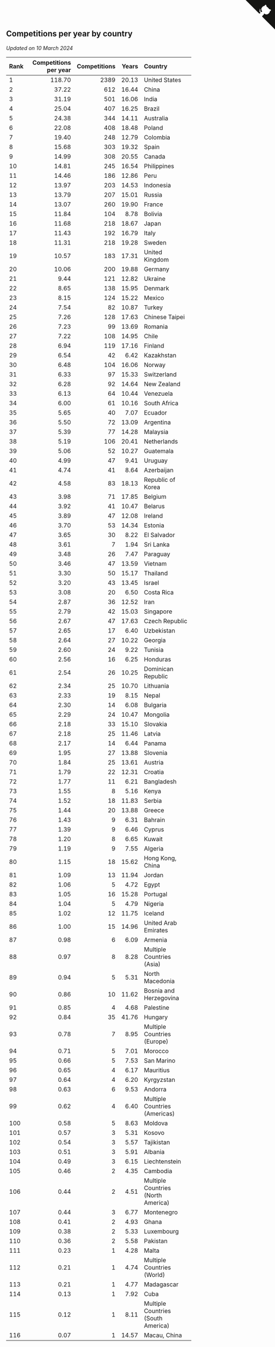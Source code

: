 ## Competitions per year by country

*Updated on 10 March 2024*

| Rank | Competitions per year | Competitions | Years | Country |
| :--- | ---: | ---: | ---: | :--- |
| 1 | 118.70 | 2389 | 20.13 | United States |
| 2 | 37.22 | 612 | 16.44 | China |
| 3 | 31.19 | 501 | 16.06 | India |
| 4 | 25.04 | 407 | 16.25 | Brazil |
| 5 | 24.38 | 344 | 14.11 | Australia |
| 6 | 22.08 | 408 | 18.48 | Poland |
| 7 | 19.40 | 248 | 12.79 | Colombia |
| 8 | 15.68 | 303 | 19.32 | Spain |
| 9 | 14.99 | 308 | 20.55 | Canada |
| 10 | 14.81 | 245 | 16.54 | Philippines |
| 11 | 14.46 | 186 | 12.86 | Peru |
| 12 | 13.97 | 203 | 14.53 | Indonesia |
| 13 | 13.79 | 207 | 15.01 | Russia |
| 14 | 13.07 | 260 | 19.90 | France |
| 15 | 11.84 | 104 | 8.78 | Bolivia |
| 16 | 11.68 | 218 | 18.67 | Japan |
| 17 | 11.43 | 192 | 16.79 | Italy |
| 18 | 11.31 | 218 | 19.28 | Sweden |
| 19 | 10.57 | 183 | 17.31 | United Kingdom |
| 20 | 10.06 | 200 | 19.88 | Germany |
| 21 | 9.44 | 121 | 12.82 | Ukraine |
| 22 | 8.65 | 138 | 15.95 | Denmark |
| 23 | 8.15 | 124 | 15.22 | Mexico |
| 24 | 7.54 | 82 | 10.87 | Turkey |
| 25 | 7.26 | 128 | 17.63 | Chinese Taipei |
| 26 | 7.23 | 99 | 13.69 | Romania |
| 27 | 7.22 | 108 | 14.95 | Chile |
| 28 | 6.94 | 119 | 17.16 | Finland |
| 29 | 6.54 | 42 | 6.42 | Kazakhstan |
| 30 | 6.48 | 104 | 16.06 | Norway |
| 31 | 6.33 | 97 | 15.33 | Switzerland |
| 32 | 6.28 | 92 | 14.64 | New Zealand |
| 33 | 6.13 | 64 | 10.44 | Venezuela |
| 34 | 6.00 | 61 | 10.16 | South Africa |
| 35 | 5.65 | 40 | 7.07 | Ecuador |
| 36 | 5.50 | 72 | 13.09 | Argentina |
| 37 | 5.39 | 77 | 14.28 | Malaysia |
| 38 | 5.19 | 106 | 20.41 | Netherlands |
| 39 | 5.06 | 52 | 10.27 | Guatemala |
| 40 | 4.99 | 47 | 9.41 | Uruguay |
| 41 | 4.74 | 41 | 8.64 | Azerbaijan |
| 42 | 4.58 | 83 | 18.13 | Republic of Korea |
| 43 | 3.98 | 71 | 17.85 | Belgium |
| 44 | 3.92 | 41 | 10.47 | Belarus |
| 45 | 3.89 | 47 | 12.08 | Ireland |
| 46 | 3.70 | 53 | 14.34 | Estonia |
| 47 | 3.65 | 30 | 8.22 | El Salvador |
| 48 | 3.61 | 7 | 1.94 | Sri Lanka |
| 49 | 3.48 | 26 | 7.47 | Paraguay |
| 50 | 3.46 | 47 | 13.59 | Vietnam |
| 51 | 3.30 | 50 | 15.17 | Thailand |
| 52 | 3.20 | 43 | 13.45 | Israel |
| 53 | 3.08 | 20 | 6.50 | Costa Rica |
| 54 | 2.87 | 36 | 12.52 | Iran |
| 55 | 2.79 | 42 | 15.03 | Singapore |
| 56 | 2.67 | 47 | 17.63 | Czech Republic |
| 57 | 2.65 | 17 | 6.40 | Uzbekistan |
| 58 | 2.64 | 27 | 10.22 | Georgia |
| 59 | 2.60 | 24 | 9.22 | Tunisia |
| 60 | 2.56 | 16 | 6.25 | Honduras |
| 61 | 2.54 | 26 | 10.25 | Dominican Republic |
| 62 | 2.34 | 25 | 10.70 | Lithuania |
| 63 | 2.33 | 19 | 8.15 | Nepal |
| 64 | 2.30 | 14 | 6.08 | Bulgaria |
| 65 | 2.29 | 24 | 10.47 | Mongolia |
| 66 | 2.18 | 33 | 15.10 | Slovakia |
| 67 | 2.18 | 25 | 11.46 | Latvia |
| 68 | 2.17 | 14 | 6.44 | Panama |
| 69 | 1.95 | 27 | 13.88 | Slovenia |
| 70 | 1.84 | 25 | 13.61 | Austria |
| 71 | 1.79 | 22 | 12.31 | Croatia |
| 72 | 1.77 | 11 | 6.21 | Bangladesh |
| 73 | 1.55 | 8 | 5.16 | Kenya |
| 74 | 1.52 | 18 | 11.83 | Serbia |
| 75 | 1.44 | 20 | 13.88 | Greece |
| 76 | 1.43 | 9 | 6.31 | Bahrain |
| 77 | 1.39 | 9 | 6.46 | Cyprus |
| 78 | 1.20 | 8 | 6.65 | Kuwait |
| 79 | 1.19 | 9 | 7.55 | Algeria |
| 80 | 1.15 | 18 | 15.62 | Hong Kong, China |
| 81 | 1.09 | 13 | 11.94 | Jordan |
| 82 | 1.06 | 5 | 4.72 | Egypt |
| 83 | 1.05 | 16 | 15.28 | Portugal |
| 84 | 1.04 | 5 | 4.79 | Nigeria |
| 85 | 1.02 | 12 | 11.75 | Iceland |
| 86 | 1.00 | 15 | 14.96 | United Arab Emirates |
| 87 | 0.98 | 6 | 6.09 | Armenia |
| 88 | 0.97 | 8 | 8.28 | Multiple Countries (Asia) |
| 89 | 0.94 | 5 | 5.31 | North Macedonia |
| 90 | 0.86 | 10 | 11.62 | Bosnia and Herzegovina |
| 91 | 0.85 | 4 | 4.68 | Palestine |
| 92 | 0.84 | 35 | 41.76 | Hungary |
| 93 | 0.78 | 7 | 8.95 | Multiple Countries (Europe) |
| 94 | 0.71 | 5 | 7.01 | Morocco |
| 95 | 0.66 | 5 | 7.53 | San Marino |
| 96 | 0.65 | 4 | 6.17 | Mauritius |
| 97 | 0.64 | 4 | 6.20 | Kyrgyzstan |
| 98 | 0.63 | 6 | 9.53 | Andorra |
| 99 | 0.62 | 4 | 6.40 | Multiple Countries (Americas) |
| 100 | 0.58 | 5 | 8.63 | Moldova |
| 101 | 0.57 | 3 | 5.31 | Kosovo |
| 102 | 0.54 | 3 | 5.57 | Tajikistan |
| 103 | 0.51 | 3 | 5.91 | Albania |
| 104 | 0.49 | 3 | 6.15 | Liechtenstein |
| 105 | 0.46 | 2 | 4.35 | Cambodia |
| 106 | 0.44 | 2 | 4.51 | Multiple Countries (North America) |
| 107 | 0.44 | 3 | 6.77 | Montenegro |
| 108 | 0.41 | 2 | 4.93 | Ghana |
| 109 | 0.38 | 2 | 5.33 | Luxembourg |
| 110 | 0.36 | 2 | 5.58 | Pakistan |
| 111 | 0.23 | 1 | 4.28 | Malta |
| 112 | 0.21 | 1 | 4.74 | Multiple Countries (World) |
| 113 | 0.21 | 1 | 4.77 | Madagascar |
| 114 | 0.13 | 1 | 7.92 | Cuba |
| 115 | 0.12 | 1 | 8.11 | Multiple Countries (South America) |
| 116 | 0.07 | 1 | 14.57 | Macau, China |


<a href="https://github.com/JustinTimeCuber/wca_statistics" class="github-corner" aria-label="View source on Github"><svg width="80" height="80" viewBox="0 0 250 250" style="fill:#151513; color:#fff; position: absolute; top: 0; border: 0; right: 0;" aria-hidden="true"><path d="M0,0 L115,115 L130,115 L142,142 L250,250 L250,0 Z"></path><path d="M128.3,109.0 C113.8,99.7 119.0,89.6 119.0,89.6 C122.0,82.7 120.5,78.6 120.5,78.6 C119.2,72.0 123.4,76.3 123.4,76.3 C127.3,80.9 125.5,87.3 125.5,87.3 C122.9,97.6 130.6,101.9 134.4,103.2" fill="currentColor" style="transform-origin: 130px 106px;" class="octo-arm"></path><path d="M115.0,115.0 C114.9,115.1 118.7,116.5 119.8,115.4 L133.7,101.6 C136.9,99.2 139.9,98.4 142.2,98.6 C133.8,88.0 127.5,74.4 143.8,58.0 C148.5,53.4 154.0,51.2 159.7,51.0 C160.3,49.4 163.2,43.6 171.4,40.1 C171.4,40.1 176.1,42.5 178.8,56.2 C183.1,58.6 187.2,61.8 190.9,65.4 C194.5,69.0 197.7,73.2 200.1,77.6 C213.8,80.2 216.3,84.9 216.3,84.9 C212.7,93.1 206.9,96.0 205.4,96.6 C205.1,102.4 203.0,107.8 198.3,112.5 C181.9,128.9 168.3,122.5 157.7,114.1 C157.9,116.9 156.7,120.9 152.7,124.9 L141.0,136.5 C139.8,137.7 141.6,141.9 141.8,141.8 Z" fill="currentColor" class="octo-body"></path></svg></a><style>.github-corner:hover .octo-arm{animation:octocat-wave 560ms ease-in-out}@keyframes octocat-wave{0%,100%{transform:rotate(0)}20%,60%{transform:rotate(-25deg)}40%,80%{transform:rotate(10deg)}}@media (max-width:500px){.github-corner:hover .octo-arm{animation:none}.github-corner .octo-arm{animation:octocat-wave 560ms ease-in-out}}</style>
